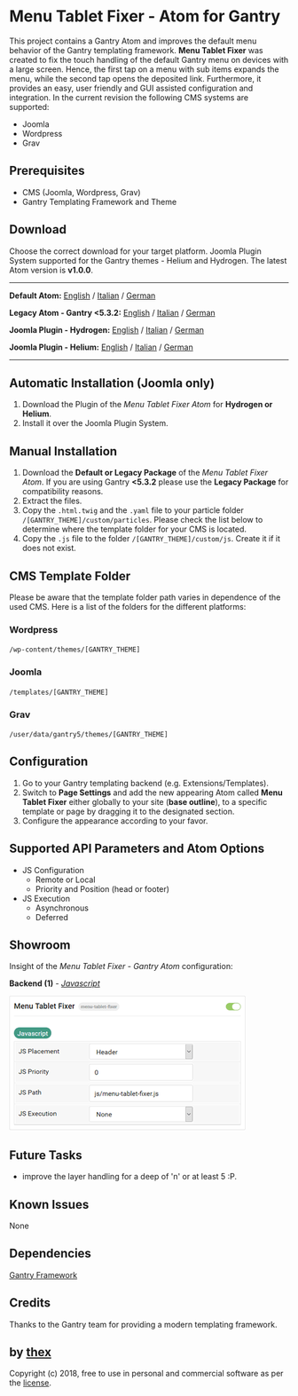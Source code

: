 # Menu Tablet Fixer - Atom for Gantry
This project contains a Gantry Atom and improves the default menu behavior of the Gantry templating framework. **Menu Tablet Fixer** was created to fix the touch handling of the default Gantry menu on devices with a large screen. Hence, the first tap on a menu with sub items expands the menu, while the second tap opens the deposited link. Furthermore, it provides an easy, user friendly and GUI assisted configuration and integration. In the current revision the following CMS systems are supported:
* Joomla
* Wordpress
* Grav

## Prerequisites
* CMS (Joomla, Wordpress, Grav)
* Gantry Templating Framework and Theme

## Download
Choose the correct download for your target platform. Joomla Plugin System supported for the Gantry themes - Helium and Hydrogen. The latest Atom version is **v1.0.0**.
___
**Default Atom:**
[English](https://github.com/thexmanxyz/Tablet-Menu-Fixer-Gantry/releases/download/v1.0.0/mtf.atom.only.EN.v1.0.0.zip) / [Italian](https://github.com/thexmanxyz/Tablet-Menu-Fixer-Gantry/releases/download/v1.0.0/mtf.atom.only.IT.v1.0.0.zip) / [German](https://github.com/thexmanxyz/Tablet-Menu-Fixer-Gantry/releases/download/v1.0.0/mtf.atom.only.DE.v1.0.0.zip)

**Legacy Atom - Gantry <5.3.2:**
[English](https://github.com/thexmanxyz/Tablet-Menu-Fixer-Gantry/releases/download/v1.0.0/mtf.atom.only.legacy.EN.v1.0.0.zip) / [Italian](https://github.com/thexmanxyz/Tablet-Menu-Fixer-Gantry/releases/download/v1.0.0/mtf.atom.only.legacy.IT.v1.0.0.zip) / [German](https://github.com/thexmanxyz/Tablet-Menu-Fixer-Gantry/releases/download/v1.0.0/mtf.atom.only.legacy.DE.v1.0.0.zip)

**Joomla Plugin - Hydrogen:**
[English](https://github.com/thexmanxyz/Tablet-Menu-Fixer-Gantry/releases/download/v1.0.0/mtf.j3.hydrogen.EN.v1.0.0.zip) / [Italian](https://github.com/thexmanxyz/Tablet-Menu-Fixer-Gantry/releases/download/v1.0.0/mtf.j3.hydrogen.IT.v1.0.0.zip) / [German](https://github.com/thexmanxyz/Tablet-Menu-Fixer-Gantry/releases/download/v1.0.0/mtf.j3.hydrogen.DE.v1.0.0.zip)

**Joomla Plugin - Helium:**
[English](https://github.com/thexmanxyz/Tablet-Menu-Fixer-Gantry/releases/download/v1.0.0/mtf.j3.helium.EN.v1.0.0.zip) / [Italian](https://github.com/thexmanxyz/Tablet-Menu-Fixer-Gantry/releases/download/v1.0.0/mtf.j3.helium.IT.v1.0.0.zip) / [German](https://github.com/thexmanxyz/Tablet-Menu-Fixer-Gantry/releases/download/v1.0.0/mtf.j3.helium.DE.v1.0.0.zip)
___

## Automatic Installation (Joomla only)
1. Download the Plugin of the *Menu Tablet Fixer Atom* for **Hydrogen or Helium**.
2. Install it over the Joomla Plugin System.

## Manual Installation
1. Download the **Default or Legacy Package** of the *Menu Tablet Fixer Atom*. If you are using Gantry **<5.3.2** please use the **Legacy Package** for compatibility reasons.
2. Extract the files.
3. Copy the `.html.twig` and the `.yaml` file to your particle folder `/[GANTRY_THEME]/custom/particles`. Please check the list below to determine where the template folder for your CMS is located.
4. Copy the `.js` file to the folder `/[GANTRY_THEME]/custom/js`. Create it if it does not exist.

## CMS Template Folder
Please be aware that the template folder path varies in dependence of the used CMS. Here is a list of the folders for the different platforms:

### Wordpress
`/wp-content/themes/[GANTRY_THEME]`

### Joomla
`/templates/[GANTRY_THEME]`

### Grav
`/user/data/gantry5/themes/[GANTRY_THEME]`

## Configuration
1. Go to your Gantry templating backend (e.g. Extensions/Templates).
2. Switch to **Page Settings** and add the new appearing Atom called **Menu Tablet Fixer** either globally to your site (**base outline**), to a specific template or page by dragging it to the designated section.
3. Configure the appearance according to your favor.

## Supported API Parameters and Atom Options
* JS Configuration
  * Remote or Local
  * Priority and Position (head or footer)
* JS Execution
  * Asynchronous
  * Deferred

## Showroom
Insight of the *Menu Tablet Fixer - Gantry Atom* configuration:

**Backend (1)** - *[Javascript](/screenshots/backend_js.png)*

![1](/screenshots/backend_js.png)

## Future Tasks
* improve the layer handling for a deep of 'n' or at least 5 :P.

## Known Issues
None

## Dependencies
[Gantry Framework](http://gantry.org/)

## Credits
Thanks to the Gantry team for providing a modern templating framework.

## by [thex](https://github.com/thexmanxyz)
Copyright (c) 2018, free to use in personal and commercial software as per the [license](/LICENSE.md).
